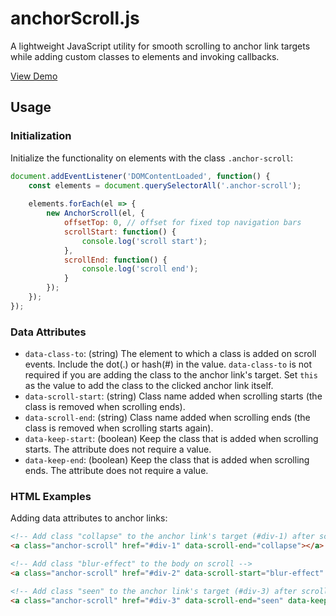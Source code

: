 # anchorScroll.js

A lightweight JavaScript utility for smooth scrolling to anchor link targets while adding custom classes to elements and invoking callbacks.

[View Demo](http://www.virgiliudiaconu.com/work/anchor-scroll/)

## Usage

### Initialization

Initialize the functionality on elements with the class `.anchor-scroll`:

```js
document.addEventListener('DOMContentLoaded', function() {
    const elements = document.querySelectorAll('.anchor-scroll');
    
    elements.forEach(el => {
        new AnchorScroll(el, {
            offsetTop: 0, // offset for fixed top navigation bars
            scrollStart: function() {
                console.log('scroll start');
            },
            scrollEnd: function() {
                console.log('scroll end');
            }
        });
    });
});
```

### Data Attributes

- `data-class-to`: (string) The element to which a class is added on scroll events. Include the dot(.) or hash(#) in the value. `data-class-to` is not required if you are adding the class to the anchor link's target. Set `this` as the value to add the class to the clicked anchor link itself.
- `data-scroll-start`: (string) Class name added when scrolling starts (the class is removed when scrolling ends).
- `data-scroll-end`: (string) Class name added when scrolling ends (the class is removed when scrolling starts again).
- `data-keep-start`: (boolean) Keep the class that is added when scrolling starts. The attribute does not require a value.
- `data-keep-end`: (boolean) Keep the class that is added when scrolling ends. The attribute does not require a value.

### HTML Examples

Adding data attributes to anchor links:

```html
<!-- Add class "collapse" to the anchor link's target (#div-1) after scrolling ends -->
<a class="anchor-scroll" href="#div-1" data-scroll-end="collapse"></a>

<!-- Add class "blur-effect" to the body on scroll -->
<a class="anchor-scroll" href="#div-2" data-scroll-start="blur-effect" data-class-to="body"></a>

<!-- Add class "seen" to the anchor link's target (#div-3) after scrolling ends and keep the class -->
<a class="anchor-scroll" href="#div-3" data-scroll-end="seen" data-keep-end></a>
```